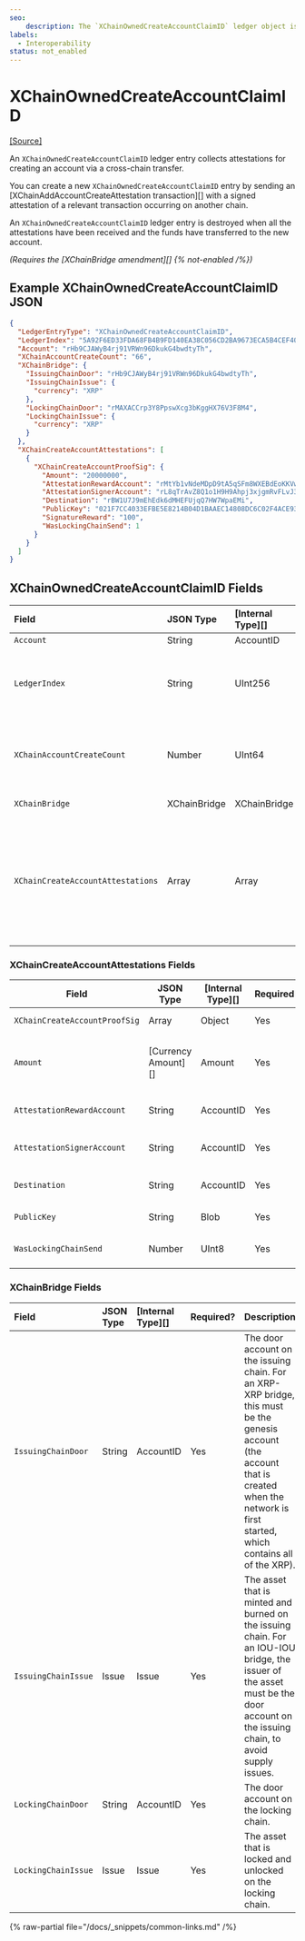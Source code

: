 ```yaml
---
seo:
    description: The `XChainOwnedCreateAccountClaimID` ledger object is used to collect attestations for creating an account via a cross-chain transfer. 
labels:
  - Interoperability
status: not_enabled
---
```

# XChainOwnedCreateAccountClaimID
[[Source]](https://github.com/XRPLF/rippled/blob/1e01cd34f7a216092ed779f291b43324c167167a/include/xrpl/protocol/detail/ledger_entries.macro#L330-L338 "Source")

An `XChainOwnedCreateAccountClaimID` ledger entry collects attestations for creating an account via a cross-chain transfer.

You can create a new `XChainOwnedCreateAccountClaimID` entry by sending an [XChainAddAccountCreateAttestation transaction][] with a signed attestation of a relevant transaction occurring on another chain.

An `XChainOwnedCreateAccountClaimID` ledger entry is destroyed when all the attestations have been received and the funds have transferred to the new account.

_(Requires the [XChainBridge amendment][] {% not-enabled /%})_


## Example XChainOwnedCreateAccountClaimID JSON

```json
{
  "LedgerEntryType": "XChainOwnedCreateAccountClaimID",
  "LedgerIndex": "5A92F6ED33FDA68FB4B9FD140EA38C056CD2BA9673ECA5B4CEF40F2166BB6F0C",
  "Account": "rHb9CJAWyB4rj91VRWn96DkukG4bwdtyTh",
  "XChainAccountCreateCount": "66",
  "XChainBridge": {
    "IssuingChainDoor": "rHb9CJAWyB4rj91VRWn96DkukG4bwdtyTh",
    "IssuingChainIssue": {
      "currency": "XRP"
    },
    "LockingChainDoor": "rMAXACCrp3Y8PpswXcg3bKggHX76V3F8M4",
    "LockingChainIssue": {
      "currency": "XRP"
    }
  },
  "XChainCreateAccountAttestations": [
    {
      "XChainCreateAccountProofSig": {
        "Amount": "20000000",
        "AttestationRewardAccount": "rMtYb1vNdeMDpD9tA5qSFm8WXEBdEoKKVw",
        "AttestationSignerAccount": "rL8qTrAvZ8Q1o1H9H9Ahpj3xjgmRvFLvJ3",
        "Destination": "rBW1U7J9mEhEdk6dMHEFUjqQ7HW7WpaEMi",
        "PublicKey": "021F7CC4033EFBE5E8214B04D1BAAEC14808DC6C02F4ACE930A8EF0F5909B0C438",
        "SignatureReward": "100",
        "WasLockingChainSend": 1
      }
    }
  ]
}
```


## XChainOwnedCreateAccountClaimID Fields

| Field                             | JSON Type    | [Internal Type][] | Required? | Description |
|:----------------------------------|:-------------|:------------------|:----------|:------------|
| `Account`                         | String       | AccountID         | Yes       | The account that owns this object. |
| `LedgerIndex`                     | String       | UInt256           | Yes       | The ledger index is a hash of a unique prefix for `XChainOwnedCreateAccountClaimID`s, the actual `XChainAccountClaimCount` value, and the fields in `XChainBridge`. |
| `XChainAccountCreateCount`        | Number       | UInt64            | Yes       | An integer that determines the order that accounts created through cross-chain transfers must be performed. Smaller numbers must execute before larger numbers. |
| `XChainBridge`                    | XChainBridge | XChainBridge      | Yes       | The door accounts and assets of the bridge this object correlates to. |
| `XChainCreateAccountAttestations` | Array        | Array             | Yes       | Attestations collected from the witness servers. This includes the parameters needed to recreate the message that was signed, including the amount, destination, signature reward amount, and reward account for that signature. With the exception of the reward account, all signatures must sign the message created with common parameters. |


### XChainCreateAccountAttestations Fields

| Field                         | JSON Type           | [Internal Type][] | Required | Description |
|-------------------------------|---------------------|-------------------|----------|-------------|
| `XChainCreateAccountProofSig` | Array               | Object            | Yes      | An attestation from one witness server. |
| `Amount`                      | [Currency Amount][] | Amount            | Yes      | The amount committed by the `XChainAccountCreateCommit` transaction on the source chain. |
| `AttestationRewardAccount`    | String              | AccountID         | Yes      | The account that should receive this signer's share of the `SignatureReward`. |
| `AttestationSignerAccount`    | String              | AccountID         | Yes      | The account on the door account's signer list that is signing the transaction. |
| `Destination`                 | String              | AccountID         | Yes      | The destination account for the funds on the destination chain. |
| `PublicKey`                   | String              | Blob              | Yes      | The public key used to verify the signature. |
| `WasLockingChainSend`         | Number              | UInt8             | Yes      | A boolean representing the chain where the event occurred. |


### XChainBridge Fields

| Field               | JSON Type | [Internal Type][] | Required? | Description     |
|:--------------------|:----------|:------------------|:----------|:----------------|
| `IssuingChainDoor`  | String    | AccountID         | Yes       | The door account on the issuing chain. For an XRP-XRP bridge, this must be the genesis account (the account that is created when the network is first started, which contains all of the XRP). |
| `IssuingChainIssue` | Issue     | Issue             | Yes       | The asset that is minted and burned on the issuing chain. For an IOU-IOU bridge, the issuer of the asset must be the door account on the issuing chain, to avoid supply issues. |
| `LockingChainDoor`  | String    | AccountID         | Yes       | The door account on the locking chain. |
| `LockingChainIssue` | Issue     | Issue             | Yes       | The asset that is locked and unlocked on the locking chain. |

{% raw-partial file="/docs/_snippets/common-links.md" /%}

